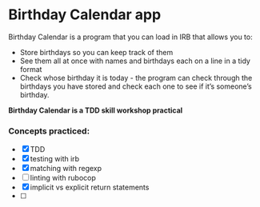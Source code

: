 # Birthday Calendar app

Birthday Calendar is a program that you can load in IRB that allows you to:  

- Store birthdays so you can keep track of them
- See them all at once with names and birthdays each on a line in a tidy format
- Check whose birthday it is today - the program can check through the birthdays you have stored and check each one to see if it’s someone’s birthday.

**Birthday Calendar is a TDD skill workshop practical**

### Concepts practiced:

- [x] TDD
- [x] testing with irb
- [x] matching with regexp
- [ ] linting with rubocop
- [x] implicit vs explicit return statements
- [ ] 